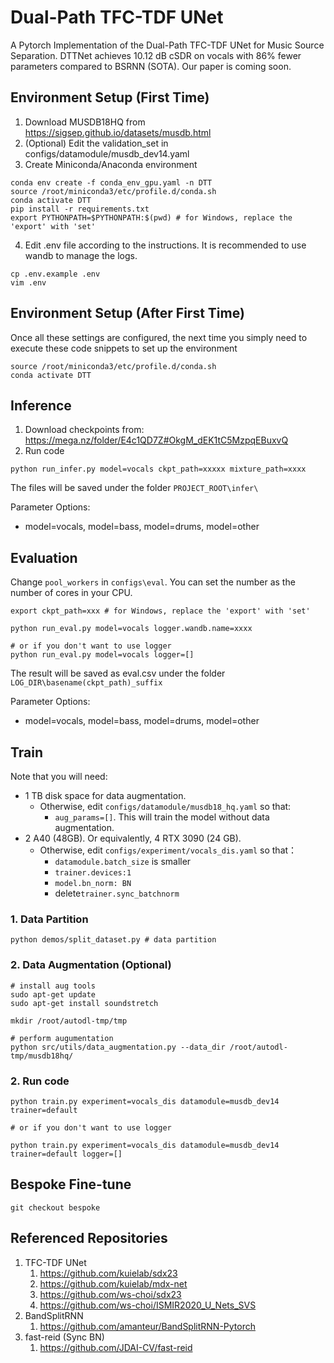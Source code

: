 # Dual-Path TFC-TDF UNet

A Pytorch Implementation of the Dual-Path TFC-TDF UNet for Music Source Separation. DTTNet achieves 10.12 dB cSDR on vocals with 86% fewer parameters compared to BSRNN (SOTA). Our paper is coming soon.



## Environment Setup (First Time)

1. Download MUSDB18HQ from https://sigsep.github.io/datasets/musdb.html
2. (Optional) Edit the validation_set in configs/datamodule/musdb_dev14.yaml
3. Create Miniconda/Anaconda environment

```
conda env create -f conda_env_gpu.yaml -n DTT
source /root/miniconda3/etc/profile.d/conda.sh
conda activate DTT
pip install -r requirements.txt
export PYTHONPATH=$PYTHONPATH:$(pwd) # for Windows, replace the 'export' with 'set'
```

4. Edit .env file according to the instructions. It is recommended to use wandb to manage the logs.

```
cp .env.example .env
vim .env
```



## Environment Setup (After First Time)

Once all these settings are configured, the next time you simply need to execute these code snippets to set up the environment

```
source /root/miniconda3/etc/profile.d/conda.sh
conda activate DTT
```



## Inference

1. Download checkpoints from: https://mega.nz/folder/E4c1QD7Z#OkgM_dEK1tC5MzpqEBuxvQ
2. Run code

```
python run_infer.py model=vocals ckpt_path=xxxxx mixture_path=xxxx
```

The files will be saved under the folder ```PROJECT_ROOT\infer\```



Parameter Options:

- model=vocals, model=bass, model=drums, model=other



## Evaluation

Change ```pool_workers``` in ```configs\eval```. You can set the number as the number of cores in your CPU.

```
export ckpt_path=xxx # for Windows, replace the 'export' with 'set'

python run_eval.py model=vocals logger.wandb.name=xxxx

# or if you don't want to use logger
python run_eval.py model=vocals logger=[]
```

The result will be saved as eval.csv under the folder  ```LOG_DIR\basename(ckpt_path)_suffix```



Parameter Options:

- model=vocals, model=bass, model=drums, model=other



## Train

Note that you will need:

- 1 TB disk space for data augmentation. 
  - Otherwise, edit ```configs/datamodule/musdb18_hq.yaml``` so that:
    - ```aug_params=[]```. This will train the model without data augmentation.
- 2 A40 (48GB). Or equivalently, 4 RTX 3090 (24 GB). 
  - Otherwise, edit  ```configs/experiment/vocals_dis.yaml``` so that：
    -  ```datamodule.batch_size``` is smaller
    -  ```trainer.devices:1``` 
    - ```model.bn_norm: BN```
    - delete```trainer.sync_batchnorm```

### 1. Data Partition 
```
python demos/split_dataset.py # data partition
```


### 2. Data Augmentation (Optional)

```
# install aug tools
sudo apt-get update
sudo apt-get install soundstretch

mkdir /root/autodl-tmp/tmp

# perform augumentation
python src/utils/data_augmentation.py --data_dir /root/autodl-tmp/musdb18hq/
```

### 2. Run code

```
python train.py experiment=vocals_dis datamodule=musdb_dev14 trainer=default

# or if you don't want to use logger

python train.py experiment=vocals_dis datamodule=musdb_dev14 trainer=default logger=[]
```



## Bespoke Fine-tune

```
git checkout bespoke
```



## Referenced Repositories

1. TFC-TDF UNet
   1. https://github.com/kuielab/sdx23
   2. https://github.com/kuielab/mdx-net
   3. https://github.com/ws-choi/sdx23
   4. https://github.com/ws-choi/ISMIR2020_U_Nets_SVS
2. BandSplitRNN
   1. https://github.com/amanteur/BandSplitRNN-Pytorch
3. fast-reid (Sync BN)
   1. https://github.com/JDAI-CV/fast-reid






